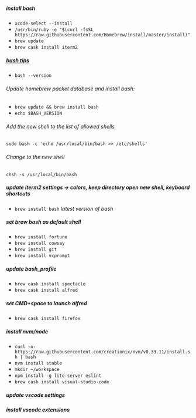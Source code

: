 ##### install bash
- `xcode-select --install`
- `/usr/bin/ruby -e "$(curl -fsSL https://raw.githubusercontent.com/Homebrew/install/master/install)"`
- `brew update`
- `brew cask install iterm2`
##### [bash tips](http://clubmate.fi/upgrade-to-bash-4-in-mac-os-x/)
- `bash --version`
###### Update homebrew packet database and install bash:
- `brew update && brew install bash`
- `echo $BASH_VERSION`
###### Add the new shell to the list of allowed shells
`sudo bash -c 'echo /usr/local/bin/bash >> /etc/shells'`
###### Change to the new shell
`chsh -s /usr/local/bin/bash`
##### update iterm2 settings -> colors, keep directory open new shell, keyboard shortcuts
- `brew install bash` _latest version of bash_
##### set brew bash as default shell
- `brew install fortune`
- `brew install cowsay`
- `brew install git`
- `brew install vcprompt`
##### update bash_profile
- `brew cask install spectacle`
- `brew cask install alfred`
##### set CMD+space to launch alfred
- `brew cask install firefox`
##### install nvm/node
- `curl -o- https://raw.githubusercontent.com/creationix/nvm/v0.33.11/install.sh | bash`
- `nvm install stable`
- `mkdir ~/workspace`
- `npm install -g lite-server eslint`
- `brew cask install visual-studio-code`
##### update vscode settings
##### install vscode extensions 

